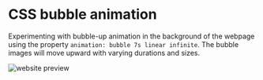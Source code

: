 # CSS bubble animation

 Experimenting with bubble-up animation in the background of the webpage using the property `animation: bubble 7s linear infinite`. The bubble images will move upward with varying durations and sizes.

 ![website preview](src/assets/images/bubble-site.gif)